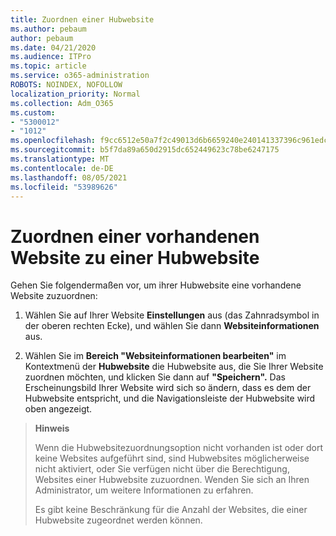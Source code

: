 ```yaml
---
title: Zuordnen einer Hubwebsite
ms.author: pebaum
author: pebaum
ms.date: 04/21/2020
ms.audience: ITPro
ms.topic: article
ms.service: o365-administration
ROBOTS: NOINDEX, NOFOLLOW
localization_priority: Normal
ms.collection: Adm_O365
ms.custom:
- "5300012"
- "1012"
ms.openlocfilehash: f9cc6512e50a7f2c49013d6b6659240e240141337396c961edc04225e130f54b
ms.sourcegitcommit: b5f7da89a650d2915dc652449623c78be6247175
ms.translationtype: MT
ms.contentlocale: de-DE
ms.lasthandoff: 08/05/2021
ms.locfileid: "53989626"
---
```

# <a name="associate-existing-site-with-a-hub-site"></a>Zuordnen einer vorhandenen Website zu einer Hubwebsite

Gehen Sie folgendermaßen vor, um ihrer Hubwebsite eine vorhandene Website zuzuordnen:
  
1. Wählen Sie auf Ihrer Website **Einstellungen** aus (das Zahnradsymbol in der oberen rechten Ecke), und wählen Sie dann **Websiteinformationen** aus.

2. Wählen Sie im **Bereich "Websiteinformationen bearbeiten"** im Kontextmenü der **Hubwebsite** die Hubwebsite aus, die Sie Ihrer Website zuordnen möchten, und klicken Sie dann auf **"Speichern".** Das Erscheinungsbild Ihrer Website wird sich so ändern, dass es dem der Hubwebsite entspricht, und die Navigationsleiste der Hubwebsite wird oben angezeigt.

>**Hinweis**
>
>Wenn die Hubwebsitezuordnungsoption nicht vorhanden ist oder dort keine Websites aufgeführt sind, sind Hubwebsites möglicherweise nicht aktiviert, oder Sie verfügen nicht über die Berechtigung, Websites einer Hubwebsite zuzuordnen. Wenden Sie sich an Ihren Administrator, um weitere Informationen zu erfahren.
>
>Es gibt keine Beschränkung für die Anzahl der Websites, die einer Hubwebsite zugeordnet werden können.
  